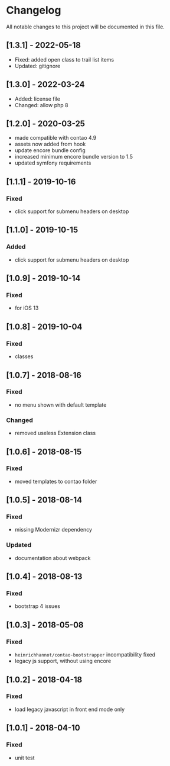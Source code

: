 # Changelog
All notable changes to this project will be documented in this file.

## [1.3.1] - 2022-05-18
- Fixed: added open class to trail list items
- Updated: gitignore

## [1.3.0] - 2022-03-24
- Added: license file
- Changed: allow php 8

## [1.2.0] - 2020-03-25
- made compatible with contao 4.9
- assets now added from hook
- update encore bundle config
- increased minimum encore bundle version to 1.5
- updated symfony requirements

## [1.1.1] - 2019-10-16

### Fixed
- click support for submenu headers on desktop

## [1.1.0] - 2019-10-15

### Added
- click support for submenu headers on desktop

## [1.0.9] - 2019-10-14

### Fixed
- for iOS 13

## [1.0.8] - 2019-10-04

### Fixed
- classes

## [1.0.7] - 2018-08-16

### Fixed
- no menu shown with default template

### Changed
- removed useless Extension class

## [1.0.6] - 2018-08-15

### Fixed
- moved templates to contao folder

## [1.0.5] - 2018-08-14

### Fixed
- missing Modernizr dependency

### Updated
- documentation about webpack

## [1.0.4] - 2018-08-13

### Fixed
- bootstrap 4 issues

## [1.0.3] - 2018-05-08

### Fixed
- `heimrichhannot/contao-bootstrapper` incompatibility fixed
- legacy js support, without using encore

## [1.0.2] - 2018-04-18

### Fixed
- load legacy javascript in front end mode only

## [1.0.1] - 2018-04-10

### Fixed
- unit test

